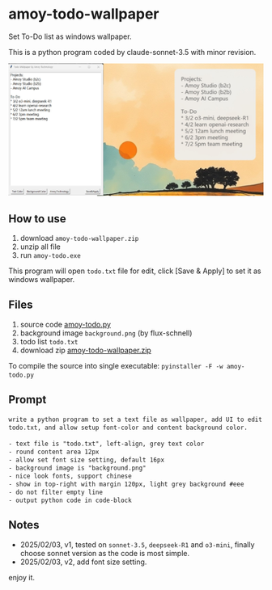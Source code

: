# amoy-todo-wallpaper

Set To-Do list as windows wallpaper. 

This is a python program coded by claude-sonnet-3.5 with minor revision. 

![](amoy-todo.jpg)

## How to use

1. download `amoy-todo-wallpaper.zip`
2. unzip all file
3. run `amoy-todo.exe`

This program will open `todo.txt` file for edit, click [Save & Apply] to set it as windows wallpaper.

## Files

1. source code [amoy-todo.py](amoy-todo.py)
2. background image `background.png` (by flux-schnell)
3. todo list `todo.txt`
4. download zip [amoy-todo-wallpaper.zip](amoy-todo-wallpaper.zip)

To compile the source into single executable: `pyinstaller -F -w amoy-todo.py`


## Prompt

```
write a python program to set a text file as wallpaper, add UI to edit todo.txt, and allow setup font-color and content background color.

- text file is "todo.txt", left-align, grey text color
- round content area 12px
- allow set font size setting, default 16px
- background image is "background.png"
- nice look fonts, support chinese
- show in top-right with margin 120px, light grey background #eee
- do not filter empty line
- output python code in code-block
```

## Notes

- 2025/02/03, v1, tested on `sonnet-3.5`, `deepseek-R1` and `o3-mini`, finally choose sonnet version as the code is most simple.
- 2025/02/03, v2, add font size setting.

enjoy it.
